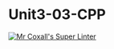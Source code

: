 # Unit3-03-CPP
[![Mr Coxall's Super Linter](https://github.com/ICS3U-C-Programming-JulienL/Unit3-03-CPP/workflows/Mr%20Coxall's%20Super%20Linter/badge.svg)](https://github.com/ICS3U-C-Programming-JulienL/Unit3-03-CPP/actions/)
